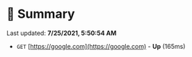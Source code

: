 # 📖 Summary
Last updated: **7/25/2021, 5:50:54 AM**

- `GET` [https://google.com](https://google.com) - **Up** (165ms)
